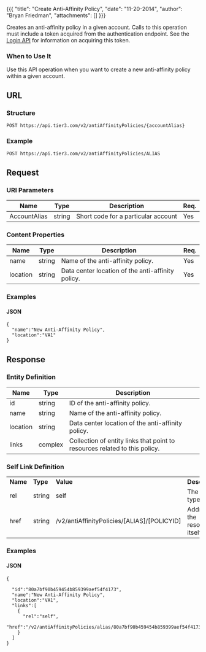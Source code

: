 {{{
  "title": "Create Anti-Affinity Policy",
  "date": "11-20-2014",
  "author": "Bryan Friedman",
  "attachments": []
}}}

Creates an anti-affinity policy in a given account. Calls to this operation must include a token acquired from the authentication endpoint. See the <a href="/api-docs/v2#authentication-login">Login API</a> for information on acquiring this token.

### When to Use It

Use this API operation when you want to create a new anti-affinity policy within a given account.

## URL

### Structure

    POST https://api.tier3.com/v2/antiAffinityPolicies/{accountAlias}

### Example

    POST https://api.tier3.com/v2/antiAffinityPolicies/ALIAS

## Request

### URI Parameters

<table>
  <thead>
    <tr>
      <th>Name</th>
      <th>Type</th>
      <th>Description</th>
      <th>Req.</th>
    </tr>
  </thead>
  <tbody>
    <tr>
      <td>AccountAlias</td>
      <td>string</td>
      <td>Short code for a particular account</td>
      <td>Yes</td>
    </tr>
  </tbody>
</table>

### Content Properties

<table>
  <thead>
    <tr>
      <th>Name</th>
      <th>Type</th>
      <th>Description</th>
      <th>Req.</th>
    </tr>
  </thead>
  <tbody>
    <tr>
      <td>name</td>
      <td>string</td>
      <td>Name of the anti-affinity policy.</td>
      <td>Yes</td>
    </tr>
    <tr>
      <td>location</td>
      <td>string</td>
      <td>Data center location of the anti-affinity policy.</td>
      <td>Yes</td>
    </tr>
  </tbody>
</table>

### Examples

#### JSON

    {
      "name":"New Anti-Affinity Policy",
      "location":"VA1"
    }

## Response

### Entity Definition

<table>
  <thead>
    <tr>
      <th>Name</th>
      <th>Type</th>
      <th>Description</th>
    </tr>
  </thead>
  <tbody>
    <tr>
      <td>id</td>
      <td>string</td>
      <td>ID of the anti-affinity policy.</td>
    </tr>
    <tr>
      <td>name</td>
      <td>string</td>
      <td>Name of the anti-affinity policy.</td>
    </tr>
    <tr>
      <td>location</td>
      <td>string</td>
      <td>Data center location of the anti-affinity policy.</td>
    </tr>
    <tr>
      <td>links</td>
      <td>complex</td>
      <td>Collection of entity links that point to resources related to this policy.</td>
    </tr>
  </tbody>
</table>

### Self Link Definition

<table>
  <tbody>
    <tr>
      <td width="100"><strong>Name</strong></td>
      <td width="75"><strong>Type</strong></td>
      <td width="250"><strong>Value</strong></td>
      <td width="300"><strong>Description</strong></td>
    </tr>
    <tr>
      <td>rel</td>
      <td>string</td>
      <td>self</td>
      <td>The link type</td>
    </tr>
    <tr>
      <td>href</td>
      <td>string</td>
      <td>/v2/antiAffinityPolicies/[ALIAS]/[POLICYID]</td>
      <td>Address of the resource itself</td>
    </tr>
  </tbody>
</table>

### Examples

#### JSON

    {

      "id":"80a7bf90b459454b859399aef54f4173",
      "name":"New Anti-Affinity Policy",
      "location":"VA1",
      "links":[
        {
          "rel":"self",
          "href":"/v2/antiAffinityPolicies/alias/80a7bf90b459454b859399aef54f4173"
        }
      ]
    }
